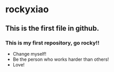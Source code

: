 # rockyxiao
## This is the first file in github.
### This is my first repository, go rocky!!

* Change myself!
* Be the person who works harder than others!
* Love!
